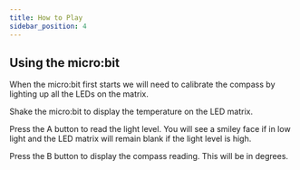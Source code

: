 ```yaml
---
title: How to Play
sidebar_position: 4
---
```


## Using the micro:bit

When the micro:bit first starts we will need to calibrate the compass by lighting up all the LEDs on the matrix.

Shake the micro:bit to display the temperature on the LED matrix.

Press the A button to read the light level. You will see a smiley face if in low light and the LED matrix will remain blank if the light level is high.

Press the B button to display the compass reading. This will be in degrees.
